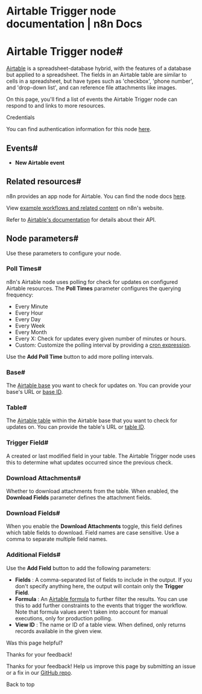 # Airtable Trigger node documentation | n8n Docs

[ ](https://github.com/n8n-io/n8n-docs/edit/main/docs/integrations/builtin/trigger-nodes/n8n-nodes-base.airtabletrigger.md "Edit this page")

# Airtable Trigger node#

[Airtable](https://airtable.com/) is a spreadsheet-database hybrid, with the features of a database but applied to a spreadsheet. The fields in an Airtable table are similar to cells in a spreadsheet, but have types such as 'checkbox', 'phone number', and 'drop-down list', and can reference file attachments like images.

On this page, you'll find a list of events the Airtable Trigger node can respond to and links to more resources.

Credentials

You can find authentication information for this node [here](../../credentials/airtable/).

## Events#

  * **New Airtable event**

## Related resources#

n8n provides an app node for Airtable. You can find the node docs [here](../../app-nodes/n8n-nodes-base.airtable/).

View [example workflows and related content](https://n8n.io/integrations/airtable-trigger/) on n8n's website.

Refer to [Airtable's documentation](https://airtable.com/developers/web/api/introduction) for details about their API.

## Node parameters#

Use these parameters to configure your node.

### Poll Times#

n8n's Airtable node uses polling for check for updates on configured Airtable resources. The **Poll Times** parameter configures the querying frequency:

  * Every Minute
  * Every Hour
  * Every Day
  * Every Week
  * Every Month
  * Every X: Check for updates every given number of minutes or hours.
  * Custom: Customize the polling interval by providing a [cron expression](https://en.wikipedia.org/wiki/Cron).

Use the **Add Poll Time** button to add more polling intervals.

### Base#

The [Airtable base](https://support.airtable.com/docs/airtable-bases-overview) you want to check for updates on. You can provide your base's URL or [base ID](https://support.airtable.com/docs/finding-airtable-ids#finding-base-table-and-view-ids-from-urls).

### Table#

The [Airtable table](https://support.airtable.com/docs/tables-overview) within the Airtable base that you want to check for updates on. You can provide the table's URL or [table ID](https://support.airtable.com/docs/finding-airtable-ids#finding-base-table-and-view-ids-from-urls).

### Trigger Field#

A created or last modified field in your table. The Airtable Trigger node uses this to determine what updates occurred since the previous check.

### Download Attachments#

Whether to download attachments from the table. When enabled, the **Download Fields** parameter defines the attachment fields.

### Download Fields#

When you enable the **Download Attachments** toggle, this field defines which table fields to download. Field names are case sensitive. Use a comma to separate multiple field names.

### Additional Fields#

Use the **Add Field** button to add the following parameters:

  * **Fields** : A comma-separated list of fields to include in the output. If you don't specify anything here, the output will contain only the **Trigger Field**.
  * **Formula** : An [Airtable formula](https://support.airtable.com/docs/formula-field-reference) to further filter the results. You can use this to add further constraints to the events that trigger the workflow. Note that formula values aren't taken into account for manual executions, only for production polling.
  * **View ID** : The name or ID of a table view. When defined, only returns records available in the given view.

Was this page helpful? 

Thanks for your feedback! 

Thanks for your feedback! Help us improve this page by submitting an issue or a fix in our [GitHub repo](https://github.com/n8n-io/n8n-docs). 

Back to top